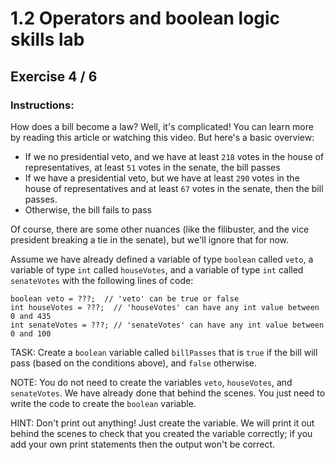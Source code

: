# 1.2 Operators and boolean logic skills lab
## Exercise 4 / 6
### Instructions:
How does a bill become a law? Well, it's complicated! You can learn more by reading this article or watching this video. But here's a basic overview:

- If we no presidential veto, and we have at least `218` votes in the house of representatives, at least `51` votes in the senate, the bill passes
- If we have a presidential veto, but we have at least `290` votes in the house of representatives and at least `67` votes in the senate, then the bill passes.
- Otherwise, the bill fails to pass

Of course, there are some other nuances (like the filibuster, and the vice president breaking a tie in the senate), but we'll ignore that for now.

 Assume we have already defined a variable of type `boolean` called `veto`, a variable of type `int` called `houseVotes`, and a variable of type `int` called `senateVotes` with the following lines of code:

```
boolean veto = ???;  // 'veto' can be true or false
int houseVotes = ???;  // 'houseVotes' can have any int value between 0 and 435
int senateVotes = ???; // 'senateVotes' can have any int value between 0 and 100
```

TASK: Create a `boolean` variable called `billPasses` that is `true` if the bill will pass (based on the conditions above), and `false` otherwise.

NOTE: You do not need to create the variables `veto`, `houseVotes`, and `senateVotes`. We have already done that behind the scenes. You just need to write the code to create the `boolean` variable.

HINT: Don't print out anything! Just create the variable. We will print it out behind the scenes to check that you created the variable correctly; if you add your own print statements then the output won't be correct.